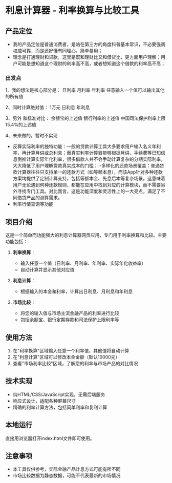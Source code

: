 # 利息计算器 - 利率换算与比较工具

## 产品定位
- 我的产品定位是普通消费者，是站在第三方的角度科普基本常识，不必要强调权威可靠，而是还好懂有同理心，简单易用；
- 理念是打通理财和贷款，这里是既和理财比又和借贷比，更方面用户理解；用户可能是想知道这个理财的利率高不高，或者想知道这个借款的利率高不高；
### 出发点
1、我的想法是核心部分是：
日利率
月利率
年利率
任意输入一个值可以输出其他的所有值

2、同时计算绝对值：
1万元 日利息 年利息

3、另外
和标准对比：
余额宝的上述值
银行利率的上述值
中国司法保护利率上限15.4%的上述值

4、未来做的，暂时不实现
- 反算实际利率的独特功能：一般的贷款计算工具大多要求用户输入名义年利率，再计算月供或总利息；而真实利率计算器能够根据月供、手续费等已知信息倒推计算实际年化利率，很多借款人并不会手动计算复杂的分期实际利率，大大降低了用户理解贷款真实成本的门槛；
-多样化的还款场景覆盖：普通贷款计算器往往只支持单一的还款方式（如等额本息），而该App针对多种还款方案均提供了定制计算支持，包括等额本金、先息后本等复杂场景。这意味着用户无论遇到何种还款规则，都能在应用中找到对应的计算模块，而不需要另外寻找专门工具。对比而言，这是功能深度和灵活性上的一大亮点，满足了不同借贷产品的测算需求。
- 利率行情查询等功能



## 项目介绍

这是一个简单而功能强大的利息计算器网页应用，专门用于利率换算和比较。主要功能包括：

1. **利率换算**：
   - 输入任意一个值（日利率、月利率、年利率、实际年化收益率）
   - 自动计算并显示其他对应值

2. **利息计算**：
   - 根据输入的本金和利率，计算出日利息、月利息和年利息

3. **市场比较**：
   - 将您的输入值与市场主流金融产品的利率进行比较
   - 包括余额宝、银行定期存款和司法保护上限利率等

## 使用方法

1. 在"利率换算"区域输入任意一个利率值，其他值将自动计算
2. 在"利息计算"区域可以修改本金金额（默认10000元）
3. 查看"市场利率比较"区域，了解您的利率与市场产品的对比情况

## 技术实现

- 纯HTML/CSS/JavaScript实现，无需后端服务
- 响应式设计，适配各种屏幕尺寸
- 精确的利率计算方法，包括简单利率和复利计算

## 本地运行

直接用浏览器打开index.html文件即可使用。

## 注意事项

- 本工具仅供参考，实际金融产品计息方式可能有所不同
- 市场比较数据为静态数据，可能不代表最新的市场情况 